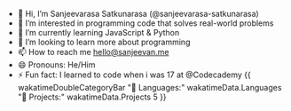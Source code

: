 - 👋 Hi, I’m Sanjeevarasa Satkunarasa (@sanjeevarasa-satkunarasa)
- 👀 I’m interested in programming code that solves real-world problems
- 🌱 I’m currently learning JavaScript & Python
- 💞️ I’m looking to learn more about programming
- 📫 How to reach me hello@sanjeevan.me
- 😄 Pronouns: He/Him
- ⚡ Fun fact: I learned to code when i was 17 at @Codecademy
{{ wakatimeDoubleCategoryBar "💾 Languages:" wakatimeData.Languages "💼 Projects:" wakatimeData.Projects 5 }}
<!---
sanjeevarasa-satkunarasa/sanjeevarasa-satkunarasa is a ✨ special ✨ repository because its `README.md` (this file) appears on your GitHub profile.
You can click the Preview link to take a look at your changes.
--->
